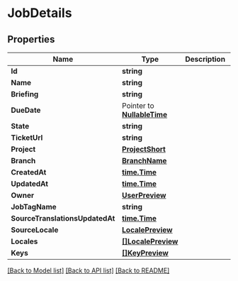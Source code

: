# JobDetails

## Properties

Name | Type | Description | Notes
------------ | ------------- | ------------- | -------------
**Id** | **string** |  | [optional] 
**Name** | **string** |  | [optional] 
**Briefing** | **string** |  | [optional] 
**DueDate** | Pointer to [**NullableTime**](time.Time.md) |  | [optional] 
**State** | **string** |  | [optional] 
**TicketUrl** | **string** |  | [optional] 
**Project** | [**ProjectShort**](ProjectShort.md) |  | [optional] 
**Branch** | [**BranchName**](BranchName.md) |  | [optional] 
**CreatedAt** | [**time.Time**](time.Time.md) |  | [optional] 
**UpdatedAt** | [**time.Time**](time.Time.md) |  | [optional] 
**Owner** | [**UserPreview**](UserPreview.md) |  | [optional] 
**JobTagName** | **string** |  | [optional] 
**SourceTranslationsUpdatedAt** | [**time.Time**](time.Time.md) |  | [optional] 
**SourceLocale** | [**LocalePreview**](LocalePreview.md) |  | [optional] 
**Locales** | [**[]LocalePreview**](LocalePreview.md) |  | [optional] 
**Keys** | [**[]KeyPreview**](KeyPreview.md) |  | [optional] 

[[Back to Model list]](../README.md#documentation-for-models) [[Back to API list]](../README.md#documentation-for-api-endpoints) [[Back to README]](../README.md)


